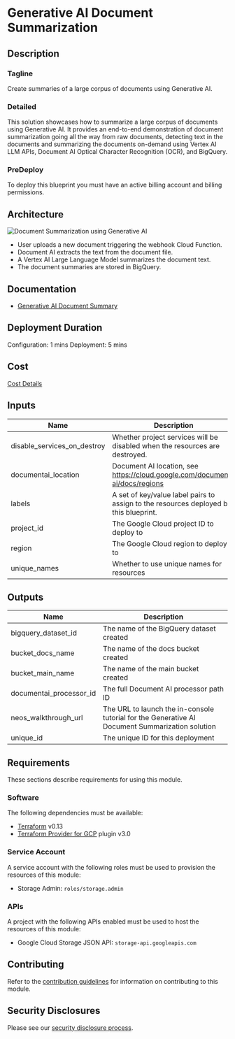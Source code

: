 # Generative AI Document Summarization

## Description
### Tagline
Create summaries of a large corpus of documents using Generative AI.

### Detailed
This solution showcases how to summarize a large corpus of documents using Generative AI. It provides an end-to-end demonstration of document summarization going all the way from raw documents, detecting text in the documents and summarizing the documents on-demand using Vertex AI LLM APIs, Document AI Optical Character Recognition (OCR), and BigQuery.

### PreDeploy
To deploy this blueprint you must have an active billing account and billing permissions.

## Architecture
![Document Summarization using Generative AI](https://www.gstatic.com/pantheon/images/solutions/gen_ai_document_summarization_architecture_v1.svg)

- User uploads a new document triggering the webhook Cloud Function.
- Document AI extracts the text from the document file.
- A Vertex AI Large Language Model summarizes the document text.
- The document summaries are stored in BigQuery.

## Documentation
- [Generative AI Document Summary](https://cloud.google.com/architecture/ai-ml/generative-ai-document-summarization)

## Deployment Duration
Configuration: 1 mins
Deployment: 5 mins

## Cost
[Cost Details](https://cloud.google.com/products/calculator?dl=CiQyN2Q1NmU4ZS0yNzg0LTQ1YjMtYTVkOC0wOTEwMmYxMjllYzcQEhokMTA1QTQyQUUtQTI2Ni00MzgzLTlCMDEtOTJEMjkxMjlFQTA1)

<!-- BEGINNING OF PRE-COMMIT-TERRAFORM DOCS HOOK -->
## Inputs

| Name | Description | Type | Default | Required |
|------|-------------|------|---------|:--------:|
| disable\_services\_on\_destroy | Whether project services will be disabled when the resources are destroyed. | `bool` | `false` | no |
| documentai\_location | Document AI location, see https://cloud.google.com/document-ai/docs/regions | `string` | `"us"` | no |
| labels | A set of key/value label pairs to assign to the resources deployed by this blueprint. | `map(string)` | `{}` | no |
| project\_id | The Google Cloud project ID to deploy to | `string` | n/a | yes |
| region | The Google Cloud region to deploy to | `string` | `"us-central1"` | no |
| unique\_names | Whether to use unique names for resources | `bool` | `false` | no |

## Outputs

| Name | Description |
|------|-------------|
| bigquery\_dataset\_id | The name of the BigQuery dataset created |
| bucket\_docs\_name | The name of the docs bucket created |
| bucket\_main\_name | The name of the main bucket created |
| documentai\_processor\_id | The full Document AI processor path ID |
| neos\_walkthrough\_url | The URL to launch the in-console tutorial for the Generative AI Document Summarization solution |
| unique\_id | The unique ID for this deployment |

<!-- END OF PRE-COMMIT-TERRAFORM DOCS HOOK -->

## Requirements

These sections describe requirements for using this module.

### Software

The following dependencies must be available:

- [Terraform][terraform] v0.13
- [Terraform Provider for GCP][terraform-provider-gcp] plugin v3.0

### Service Account

A service account with the following roles must be used to provision
the resources of this module:

- Storage Admin: `roles/storage.admin`

### APIs

A project with the following APIs enabled must be used to host the
resources of this module:

- Google Cloud Storage JSON API: `storage-api.googleapis.com`

## Contributing

Refer to the [contribution guidelines](./docs/CONTRIBUTING.md) for
information on contributing to this module.

[iam-module]: https://registry.terraform.io/modules/terraform-google-modules/iam/google
[project-factory-module]: https://registry.terraform.io/modules/terraform-google-modules/project-factory/google
[terraform-provider-gcp]: https://www.terraform.io/docs/providers/google/index.html
[terraform]: https://www.terraform.io/downloads.html

## Security Disclosures

Please see our [security disclosure process](./SECURITY.md).

